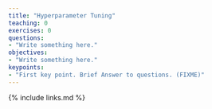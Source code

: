 ```yaml
---
title: "Hyperparameter Tuning"
teaching: 0
exercises: 0
questions:
- "Write something here."
objectives:
- "Write something here."
keypoints:
- "First key point. Brief Answer to questions. (FIXME)"
---
```




{% include links.md %}

